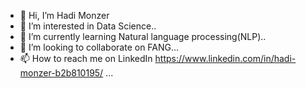 - 👋 Hi, I’m Hadi Monzer
- 👀 I’m interested in Data Science..
- 🌱 I’m currently learning Natural language processing(NLP)..
- 💞️ I’m looking to collaborate on FANG...
- 📫 How to reach me on LinkedIn https://www.linkedin.com/in/hadi-monzer-b2b810195/ ...

<!---
hadimn/hadimn is a ✨ special ✨ repository because its `README.md` (this file) appears on your GitHub profile.
You can click the Preview link to take a look at your changes.
--->
